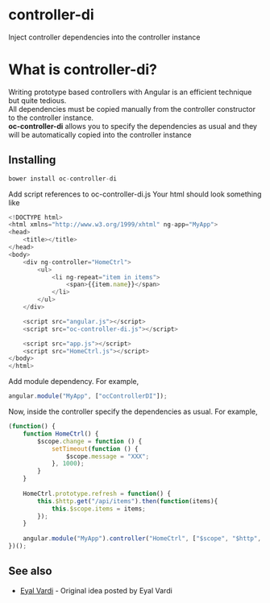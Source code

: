 # controller-di
Inject controller dependencies into the controller instance

# What is controller-di?

Writing prototype based controllers with Angular is an efficient technique but quite tedious. <br/>
All dependencies must be copied manually from the controller constructor to the controller instance. <br/>
<strong>oc-controller-di</strong> allows you to specify the dependencies as usual and they will be automatically copied into the controller instance <br/>

## Installing

```javascript
bower install oc-controller-di
```

Add script references to oc-controller-di.js
Your html should look something like

```javascript
<!DOCTYPE html>
<html xmlns="http://www.w3.org/1999/xhtml" ng-app="MyApp">
<head>
    <title></title>
</head>
<body>
    <div ng-controller="HomeCtrl">
		<ul>
			<li ng-repeat="item in items">
				<span>{{item.name}}</span>
			</li>
		</ul>
    </div>

    <script src="angular.js"></script>
    <script src="oc-controller-di.js"></script>

    <script src="app.js"></script>
    <script src="HomeCtrl.js"></script>
</body>
</html>
```

Add module dependency. For example,

```javascript
angular.module("MyApp", ["ocControllerDI"]);
```

Now, inside the controller specify the dependencies as usual. For example,

```javascript
(function() {
	function HomeCtrl() {
		$scope.change = function () {
			setTimeout(function () {
				$scope.message = "XXX";
			}, 1000);
		}
	}
	
	HomeCtrl.prototype.refresh = function() {
		this.$http.get("/api/items").then(function(items){
			this.$scope.items = items;
		});
	}
	
	angular.module("MyApp").controller("HomeCtrl", ["$scope", "$http", HomeCtrl]);
})();
```

## See also
* [Eyal Vardi](https://eyalvardi.wordpress.com/2015/06/29/angularjs-tip-5-angularjs-arguments/#respond) - Original idea posted by Eyal Vardi